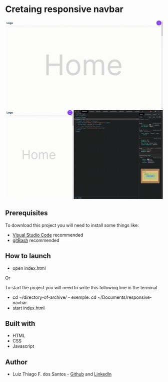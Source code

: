 # Cretaing responsive navbar

<img src="./responsive-navbar.gif" alt="Gif navbar" title="responsive navbar">

<br>

<img src="./responsive-navbar-mobile.gif" alt="Gif navbar-mobile" title="responsive navbar-mobile">

## Prerequisites
To download this project you will need to install some things like:
* [Visual Studio Code](https://code.visualstudio.com/download) recommended
* [gitBash](https://gitforwindows.org/) recommended

## How to launch
* open index.html

Or

To start the project you will need to write this following line in the terminal
* cd ~/directory-of-archive/ - exemple: cd ~/Documents/responsive-navbar
* start index.html

## Built with
* HTML
* CSS
* Javascript

## Author
* Luiz Thiago F. dos Santos - [Github](https://github.com/Thiago-Fers7) and [LinkedIn](https://www.linkedin.com/in/luiz-thiago-096718206/)